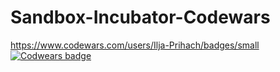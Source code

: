 # Sandbox-Incubator-Codewars
https://www.codewars.com/users/Ilja-Prihach/badges/small
[![Codwears badge](https://www.codewars.com/users/Ilja-Prihach/badges/small)](https://www.codewars.com/users/Ilja-Prihach)